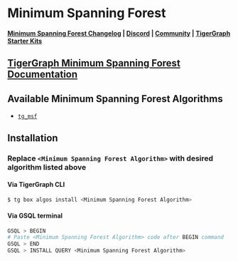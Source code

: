 
# Minimum Spanning Forest

#### [Minimum Spanning Forest Changelog](https://github.com/tigergraph/gsql-graph-algorithms/blob/master/algorithms/Path/minimum_spanning_forest/CHANGELOG.md) | [Discord](https://discord.gg/vFbmPyvJJN) | [Community](https://community.tigergraph.com) | [TigerGraph Starter Kits](https://github.com/zrougamed/TigerGraph-Starter-Kits-Parser)

## [TigerGraph Minimum Spanning Forest Documentation](https://docs.tigergraph.com/graph-ml/current/pathfinding-algorithms/minimum-spanning-forest)

## Available Minimum Spanning Forest Algorithms 

* [`tg_msf`](https://github.com/tigergraph/gsql-graph-algorithms/blob/master/algorithms/Path/minimum_spanning_forest/tg_msf.gsql)

## Installation 

### Replace `<Minimum Spanning Forest Algorithm>` with desired algorithm listed above 

#### Via TigerGraph CLI

```bash
$ tg box algos install <Minimum Spanning Forest Algorithm>
```

#### Via GSQL terminal

```bash
GSQL > BEGIN
# Paste <Minimum Spanning Forest Algorithm> code after BEGIN command
GSQL > END 
GSQL > INSTALL QUERY <Minimum Spanning Forest Algorithm>
```
